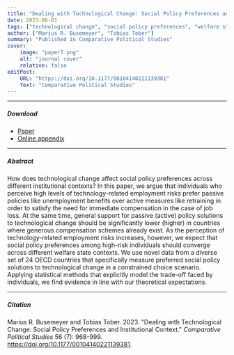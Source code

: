 ```yaml
---
title: "Dealing with Technological Change: Social Policy Preferences and Institutional Context" 
date: 2023-06-01
tags: ["technological change", "social policy preferences", "welfare state context"]
author: ["Marius R. Busemeyer", "Tobias Tober"]
summary: "Published in Comparative Political Studies"
cover:
    image: "paper7.png"
    alt: "journal cover"
    relative: false
editPost:
    URL: "https://doi.org/10.1177/00104140221139381"
    Text: "Comparative Political Studies"
---
```


---

##### Download

+ [Paper](paper7.pdf)
+ [Online appendix](appendix7.pdf)

---

##### Abstract

How does technological change affect social policy preferences across different institutional contexts? In this paper, we argue that individuals who perceive high levels of technology-related employment risks prefer passive policies like unemployment benefits over active measures like retraining in order to satisfy the need for immediate compensation in the case of job loss. At the same time, general support for passive (active) policy solutions to technological change should be significantly lower (higher) in countries where generous compensation schemes already exist. As the perception of technology-related employment risks increases, however, we expect that social policy preferences among high-risk individuals should converge across different welfare state contexts. We use novel data from a diverse set of 24 OECD countries that specifically measure preferred social policy solutions to technological change in a constrained choice scenario. Applying statistical methods that explicitly model the trade-off faced by individuals, we find evidence in line with our theoretical expectations.

---

##### Citation

Marius R. Busemeyer and Tobias Tober. 2023. "Dealing with Technological Change: Social Policy Preferences and Institutional Context." *Comparative Political Studies* 56 (7): 968-999. https://doi.org/10.1177/00104140221139381.
